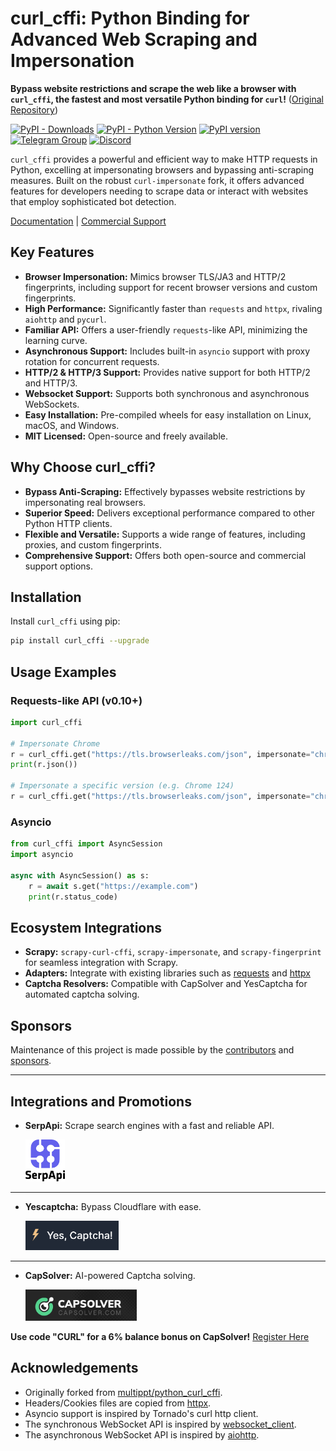 # curl_cffi: Python Binding for Advanced Web Scraping and Impersonation

**Bypass website restrictions and scrape the web like a browser with `curl_cffi`, the fastest and most versatile Python binding for `curl`!** ([Original Repository](https://github.com/lexiforest/curl_cffi))

[![PyPI - Downloads](https://img.shields.io/pypi/dm/curl-cffi)](https://pypi.org/project/curl-cffi/)
[![PyPI - Python Version](https://img.shields.io/pypi/pyversions/curl_cffi)](https://pypi.org/project/curl-cffi/)
[![PyPI version](https://badge.fury.io/py/curl-cffi.svg)](https://badge.fury.io/py/curl-cffi)
[![Telegram Group](https://img.shields.io/badge/Telegram%20Group-join-blue?logo=telegram)](https://t.me/+lL9n33eZp480MGM1)
[![Discord](https://img.shields.io/badge/Discord-join-purple?logo=blue)](https://discord.gg/kJqMHHgdn2)

`curl_cffi` provides a powerful and efficient way to make HTTP requests in Python, excelling at impersonating browsers and bypassing anti-scraping measures. Built on the robust `curl-impersonate` fork, it offers advanced features for developers needing to scrape data or interact with websites that employ sophisticated bot detection.

[Documentation](https://curl-cffi.readthedocs.io) | [Commercial Support](https://impersonate.pro)

## Key Features

*   **Browser Impersonation:**  Mimics browser TLS/JA3 and HTTP/2 fingerprints, including support for recent browser versions and custom fingerprints.
*   **High Performance:** Significantly faster than `requests` and `httpx`, rivaling `aiohttp` and `pycurl`.
*   **Familiar API:**  Offers a user-friendly `requests`-like API, minimizing the learning curve.
*   **Asynchronous Support:**  Includes built-in `asyncio` support with proxy rotation for concurrent requests.
*   **HTTP/2 & HTTP/3 Support:**  Provides native support for both HTTP/2 and HTTP/3.
*   **Websocket Support:** Supports both synchronous and asynchronous WebSockets.
*   **Easy Installation:** Pre-compiled wheels for easy installation on Linux, macOS, and Windows.
*   **MIT Licensed:** Open-source and freely available.

## Why Choose curl_cffi?

*   **Bypass Anti-Scraping:**  Effectively bypasses website restrictions by impersonating real browsers.
*   **Superior Speed:** Delivers exceptional performance compared to other Python HTTP clients.
*   **Flexible and Versatile:** Supports a wide range of features, including proxies, and custom fingerprints.
*   **Comprehensive Support:** Offers both open-source and commercial support options.

## Installation

Install `curl_cffi` using pip:

```bash
pip install curl_cffi --upgrade
```

## Usage Examples

###  Requests-like API (v0.10+)
```python
import curl_cffi

# Impersonate Chrome
r = curl_cffi.get("https://tls.browserleaks.com/json", impersonate="chrome")
print(r.json())

# Impersonate a specific version (e.g. Chrome 124)
r = curl_cffi.get("https://tls.browserleaks.com/json", impersonate="chrome124")
```

### Asyncio

```python
from curl_cffi import AsyncSession
import asyncio

async with AsyncSession() as s:
    r = await s.get("https://example.com")
    print(r.status_code)
```

## Ecosystem Integrations

*   **Scrapy:**  `scrapy-curl-cffi`, `scrapy-impersonate`, and `scrapy-fingerprint` for seamless integration with Scrapy.
*   **Adapters:** Integrate with existing libraries such as [requests](https://github.com/el1s7/curl-adapter) and [httpx](https://github.com/vgavro/httpx-curl-cffi)
*   **Captcha Resolvers:** Compatible with CapSolver and YesCaptcha for automated captcha solving.

## Sponsors

Maintenance of this project is made possible by the <a href="https://github.com/lexiforest/curl_cffi/graphs/contributors">contributors</a> and <a href="https://github.com/sponsors/lexiforest">sponsors</a>.

------

## Integrations and Promotions

*   **SerpApi:**  Scrape search engines with a fast and reliable API.

    <a href="https://serpapi.com/" target="_blank"><img src="https://raw.githubusercontent.com/lexiforest/curl_cffi/main/assets/serpapi.png" alt="SerpAPI" height="67" width="63"></a>

------
*   **Yescaptcha:**  Bypass Cloudflare with ease.

    <a href="https://yescaptcha.com/i/stfnIO" target="_blank"><img src="https://raw.githubusercontent.com/lexiforest/curl_cffi/main/assets/yescaptcha.png" alt="Yes Captcha!" height="47" width="149"></a>

------
*   **CapSolver:**  AI-powered Captcha solving.

    <a href="https://dashboard.capsolver.com/passport/register?inviteCode=0FLEay4iroNC" target="_blank"><img src="https://raw.githubusercontent.com/lexiforest/curl_cffi/main/assets/capsolver.jpg" alt="CapSolver" height="50" width="178"></a>

**Use code "CURL" for a 6% balance bonus on CapSolver!**  [Register Here](https://dashboard.capsolver.com/passport/register?inviteCode=0FLEay4iroNC)

## Acknowledgements
*   Originally forked from [multippt/python_curl_cffi](https://github.com/multippt/python_curl_cffi).
*   Headers/Cookies files are copied from [httpx](https://github.com/encode/httpx/blob/master/httpx/_models.py).
*   Asyncio support is inspired by Tornado's curl http client.
*   The synchronous WebSocket API is inspired by [websocket_client](https://github.com/websocket-client/websocket-client).
*   The asynchronous WebSocket API is inspired by [aiohttp](https://github.com/aio-libs/aiohttp).